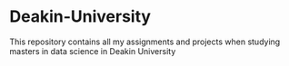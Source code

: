 # Deakin-University
This repository contains all my assignments and projects when studying masters in data science in Deakin University
